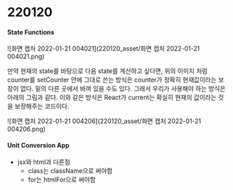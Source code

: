 # 220120

#### State Functions

![화면 캡처 2022-01-21 004021](220120_asset/화면 캡처 2022-01-21 004021.png)

만약 현재의 state를 바탕으로 다음 state를 계산하고 싶다면, 위의 이미지 처럼 counter를 setCounter 안에 그대로 쓴는 방식은 counter가 정확히 현재값이라는 보장이 없다. 밑의 다른 곳에서 바껴 있을 수도 있다. 그래서 우리가 사용해야 하는 방식은 아래의 그림과 같다. 이와 같은 방식은 React가 current는 확실히 현재의 값이라는 것을 보장해주는 코드이다. 

![화면 캡처 2022-01-21 004206](220120_asset/화면 캡처 2022-01-21 004206.png)



#### Unit Conversion App

* jsx와 html과 다른점
  - class는 className으로 써야함
  - for는 htmlFor으로 써야함